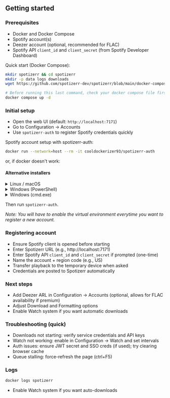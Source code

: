 ## Getting started

### Prerequisites
- Docker and Docker Compose
- Spotify account(s)
- Deezer account (optional, recommended for FLAC)
- Spotify API `client_id` and `client_secret` (from Spotify Developer Dashboard)

Quick start (Docker Compose):

```bash
mkdir spotizerr && cd spotizerr
mkdir -p data logs downloads
wget https://github.com/spotizerr-dev/spotizerr/blob/main/docker-compose.yaml

# Before running this last command, check your docker compose file first, it is well-documented.
docker compose up -d
```

### Initial setup
- Open the web UI (default: `http://localhost:7171`)
- Go to Configuration → Accounts
- Use `spotizerr-auth` to register Spotify credentials quickly

Spotify account setup with spotizerr-auth:

```bash
docker run --network=host --rm -it cooldockerizer93/spotizerr-auth
```
or, if docker doesn't work:

#### Alternative installers

<details>
<summary>Linux / macOS</summary>

```bash
python3 -m venv .venv && source .venv/bin/activate && pip install spotizerr-auth
```

</details>

<details>
<summary>Windows (PowerShell)</summary>

```powershell
python -m venv .venv; .venv\Scripts\Activate.ps1; pip install spotizerr-auth
```

</details>

<details>
<summary>Windows (cmd.exe)</summary>

```cmd
python -m venv .venv && .venv\Scripts\activate && pip install spotizerr-auth
```

</details>

Then run `spotizerr-auth`.

_Note: You will have to enable the virtual environment everytime you want to register a new account._

### Registering account
- Ensure Spotify client is opened before starting
- Enter Spotizerr URL (e.g., http://localhost:7171)
- Enter Spotify API `client_id` and `client_secret` if prompted (one-time)
- Name the account + region code (e.g., US)
- Transfer playback to the temporary device when asked
- Credentials are posted to Spotizerr automatically

### Next steps

- Add Deezer ARL in Configuration → Accounts (optional, allows for FLAC availability if premium)
- Adjust Download and Formatting options
- Enable Watch system if you want automatic downloads

### Troubleshooting (quick)

- Downloads not starting: verify service credentials and API keys
- Watch not working: enable in Configuration → Watch and set intervals
- Auth issues: ensure JWT secret and SSO creds (if used); try clearing browser cache
- Queue stalling: force-refresh the page (ctrl+F5)

### Logs
```bash
docker logs spotizerr
```
- Enable Watch system if you want auto-downloads